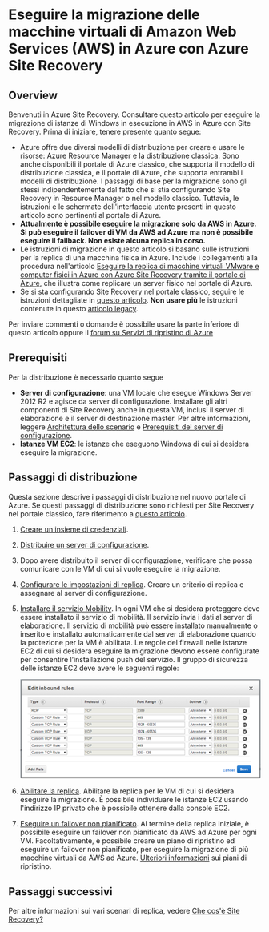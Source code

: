 <properties
	pageTitle="Migrazione di macchine virtuali Windows da Amazon Web Services ad Azure con Site Recovery | Microsoft Azure"
	description="Questo articolo descrive come eseguire la migrazione di macchine virtuali Windows in esecuzione in Amazon Web Services (AWA) ad Azure usando Azure Site Recovery."
	services="site-recovery"
	documentationCenter=""
	authors="rayne-wiselman"
	manager="jwhit"
	editor=""/>

<tags
	ms.service="site-recovery"
	ms.devlang="na"
	ms.topic="article"
	ms.tgt_pltfrm="na"
	ms.workload="backup-recovery"
	ms.date="08/22/2016"
	ms.author="raynew"/>

#  Eseguire la migrazione delle macchine virtuali di Amazon Web Services (AWS) in Azure con Azure Site Recovery

## Overview

Benvenuti in Azure Site Recovery. Consultare questo articolo per eseguire la migrazione di istanze di Windows in esecuzione in AWS in Azure con Site Recovery. Prima di iniziare, tenere presente quanto segue:

- Azure offre due diversi modelli di distribuzione per creare e usare le risorse: Azure Resource Manager e la distribuzione classica. Sono anche disponibili il portale di Azure classico, che supporta il modello di distribuzione classica, e il portale di Azure, che supporta entrambi i modelli di distribuzione. I passaggi di base per la migrazione sono gli stessi indipendentemente dal fatto che si stia configurando Site Recovery in Resource Manager o nel modello classico. Tuttavia, le istruzioni e le schermate dell'interfaccia utente presenti in questo articolo sono pertinenti al portale di Azure.
- **Attualmente è possibile eseguire la migrazione solo da AWS in Azure. Si può eseguire il failover di VM da AWS ad Azure ma non è possibile eseguire il failback. Non esiste alcuna replica in corso.**
- Le istruzioni di migrazione in questo articolo si basano sulle istruzioni per la replica di una macchina fisica in Azure. Include i collegamenti alla procedura nell'articolo [Eseguire la replica di macchine virtuali VMware e computer fisici in Azure con Azure Site Recovery tramite il portale di Azure](site-recovery-vmware-to-azure.md), che illustra come replicare un server fisico nel portale di Azure.
- Se si sta configurando Site Recovery nel portale classico, seguire le istruzioni dettagliate in [questo articolo](site-recovery-vmware-to-azure-classic.md). **Non usare più** le istruzioni contenute in questo [articolo legacy](site-recovery-vmware-to-azure-classic-legacy.md).

Per inviare commenti o domande è possibile usare la parte inferiore di questo articolo oppure il [forum su Servizi di ripristino di Azure](https://social.msdn.microsoft.com/forums/azure/home?forum=hypervrecovmgr)


## Prerequisiti

Per la distribuzione è necessario quanto segue

- **Server di configurazione**: una VM locale che esegue Windows Server 2012 R2 e agisce da server di configurazione. Installare gli altri componenti di Site Recovery anche in questa VM, inclusi il server di elaborazione e il server di destinazione master. Per altre informazioni, leggere [Architettura dello scenario](site-recovery-vmware-to-azure.md#scenario-architecture) e [Prerequisiti del server di configurazione](site-recovery-vmware-to-azure.md#configuration-server-prerequisites).
- **Istanze VM EC2**: le istanze che eseguono Windows di cui si desidera eseguire la migrazione.

## Passaggi di distribuzione

Questa sezione descrive i passaggi di distribuzione nel nuovo portale di Azure. Se questi passaggi di distribuzione sono richiesti per Site Recovery nel portale classico, fare riferimento a [questo articolo](site-recovery-vmware-to-azure-classic.md).

1. [Creare un insieme di credenziali](site-recovery-vmware-to-azure.md#create-a-recovery-services-vault).
2. [Distribuire un server di configurazione](site-recovery-vmware-to-azure.md#step-2-set-up-the-source-environment).
3. Dopo avere distribuito il server di configurazione, verificare che possa comunicare con le VM di cui si vuole eseguire la migrazione.
4. [Configurare le impostazioni di replica](site-recovery-vmware-to-azure.md#step-4-set-up-replication-settings). Creare un criterio di replica e assegnare al server di configurazione.
5. [Installare il servizio Mobility](site-recovery-vmware-to-azure.md#step-6-replication-application). In ogni VM che si desidera proteggere deve essere installato il servizio di mobilità. Il servizio invia i dati al server di elaborazione. Il servizio di mobilità può essere installato manualmente o inserito e installato automaticamente dal server di elaborazione quando la protezione per la VM è abilitata. Le regole del firewall nelle istanze EC2 di cui si desidera eseguire la migrazione devono essere configurate per consentire l’installazione push del servizio. Il gruppo di sicurezza delle istanze EC2 deve avere le seguenti regole:

	![Regole del firewall](./media/site-recovery-migrate-aws-to-azure/migrate-firewall.png)

6. [Abilitare la replica](site-recovery-vmware-to-azure.md#enable-replication). Abilitare la replica per le VM di cui si desidera eseguire la migrazione. È possibile individuare le istanze EC2 usando l'indirizzo IP privato che è possibile ottenere dalla console EC2.
7. [ Eseguire un failover non pianificato](site-recovery-failover.md#run-an-unplanned-failover). Al termine della replica iniziale, è possibile eseguire un failover non pianificato da AWS ad Azure per ogni VM. Facoltativamente, è possibile creare un piano di ripristino ed eseguire un failover non pianificato, per eseguire la migrazione di più macchine virtuali da AWS ad Azure. [Ulteriori informazioni](site-recovery-create-recovery-plans.md) sui piani di ripristino.

## Passaggi successivi

Per altre informazioni sui vari scenari di replica, vedere [Che cos'è Site Recovery?](site-recovery-overview.md)

<!---HONumber=AcomDC_0824_2016-->